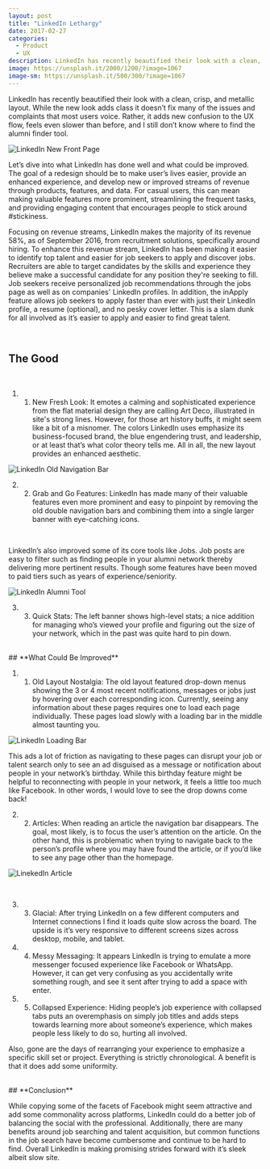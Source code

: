 ```yaml
---
layout: post
title: "LinkedIn Lethargy"
date: 2017-02-27
categories:
  - Product
  - UX
description: LinkedIn has recently beautified their look with a clean, crisp, and metallic layout. While the new look adds class it doesn’t fix many of the issues and complaints that most users voice. Rather, it adds new confusion to the UX flow, feels even slower than before, and I still don’t know where to find the alumni finder tool.
image: https://unsplash.it/2000/1200/?image=1067
image-sm: https://unsplash.it/500/300/?image=1067
---
```

LinkedIn has recently beautified their look with a clean, crisp, and metallic layout. While the new look adds class it doesn’t fix many of the issues and complaints that most users voice. Rather, it adds new confusion to the UX flow, feels even slower than before, and I still don’t know where to find the alumni finder tool.

![LinkedIn New Front Page][1]

Let’s dive into what LinkedIn has done well and what could be improved. The goal of a redesign should be to make user’s lives easier, provide an enhanced experience, and develop new or improved streams of revenue through products, features, and data. For casual users, this can mean making valuable features more prominent, streamlining the frequent tasks, and providing engaging content that encourages people to stick around #stickiness.

Focusing on revenue streams, LinkedIn makes the majority of its revenue 58%, as of September 2016, from recruitment solutions, specifically around hiring. To enhance this revenue stream, LinkedIn has been making it easier to identify top talent and easier for job seekers to apply and discover jobs. Recruiters are able to target candidates by the skills and experience they believe make a successful candidate for any position they're seeking to fill. Job seekers receive personalized job recommendations through the jobs page as well as on companies' LinkedIn profiles. In addition, the inApply feature allows job seekers to apply faster than ever with just their LinkedIn profile, a resume (optional), and no pesky cover letter. This is a slam dunk for all involved as it’s easier to apply and easier to find great talent.  

<br>

## **The Good**

<br>

1. 1. New Fresh Look: It emotes a calming and sophisticated experience from the flat material design they are calling Art Deco, illustrated in site's strong lines. However, for those art history buffs, it might seem like a bit of a misnomer. The colors LinkedIn uses emphasize its business-focused brand, the blue engendering trust, and leadership, or at least that’s what color theory tells me. All in all, the new layout provides an enhanced aesthetic.

![LinkedIn Old Navigation Bar][2]

2. 2. Grab and Go Features: LinkedIn has made many of their valuable features even more prominent and easy to pinpoint by removing the old double navigation bars and combining them into a single larger banner with eye-catching icons.

<br>

LinkedIn’s also improved some of its core tools like Jobs. Job posts are easy to filter such as finding people in your alumni network thereby delivering more pertinent results. Though some features have been moved to paid tiers such as years of experience/seniority.

![LinkedIn Alumni Tool][3]

3. 3. Quick Stats: The left banner shows high-level stats; a nice addition for managing who’s viewed your profile and figuring out the size of your network, which in the past was quite hard to pin down.

<br>
## **What Could Be Improved**
<br>

1. 1. Old Layout Nostalgia: The old layout featured drop-down menus showing the 3 or 4 most recent notifications, messages or jobs just by hovering over each corresponding icon. Currently, seeing any information about these pages requires one to load each page individually. These pages load slowly with a loading bar in the middle almost taunting you.

![LinkedIn Loading Bar][4]

This ads a lot of friction as navigating to these pages can disrupt your job or talent search only to see an ad disguised as a message or notification about people in your network’s birthday. While this birthday feature might be helpful to reconnecting with people in your network, it feels a little too much like Facebook. In other words, I would love to see the drop downs come back!

2. 2. Articles: When reading an article the navigation bar disappears. The goal, most likely, is to focus the user’s attention on the article. On the other hand, this is problematic when trying to navigate back to the person’s profile where you may have found the article, or if you’d like to see any page other than the homepage.

![LinekedIn Article][5]

<br>

3. 3. Glacial: After trying LinkedIn on a few different computers and Internet connections I find it loads quite slow across the board. The upside is it’s very responsive to different screens sizes across desktop, mobile, and tablet.

4. 4. Messy Messaging: It appears LinkedIn is trying to emulate a more messenger focused experience like Facebook or WhatsApp. However, it can get very confusing as you accidentally write something rough, and see it sent after trying to add a space with enter.

5. 5. Collapsed Experience: Hiding people’s job experience with collapsed tabs puts an overemphasis on simply job titles and adds steps towards learning more about someone’s experience, which makes people less likely to do so, hurting all involved.

Also, gone are the days of rearranging your experience to emphasize a specific skill set or project. Everything is strictly chronological. A benefit is that it does add some uniformity.

<br>
## **Conclusion**
<br>

While copying some of the facets of Facebook might seem attractive and add some commonality across platforms, LinkedIn could do a better job of balancing the social with the professional. Additionally, there are many benefits around job searching and talent acquisition, but common functions in the job search have become cumbersome and continue to be hard to find. Overall LinkedIn is making promising strides forward with it’s sleek albeit slow site.

[1]: http://i.imgur.com/WjO8Dyk.png
[2]: http://imgur.com/ujKBUos.jpg
[3]: http://i.imgur.com/n7dR6xw.png
[4]: http://imgur.com/TEV24vH.png
[5]: http://imgur.com/jb2V06P.png
